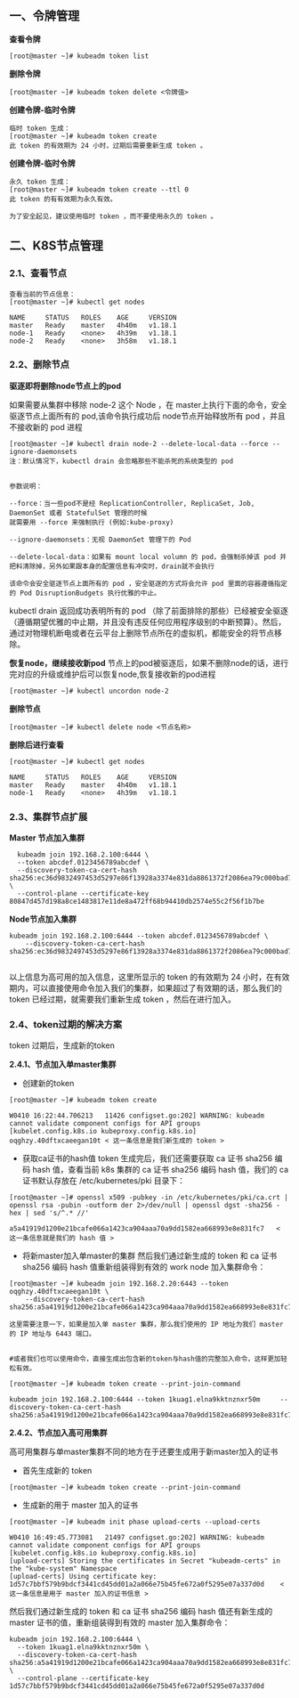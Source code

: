 ## 一、令牌管理

**查看令牌**

```
[root@master ~]# kubeadm token list
```

**删除令牌**

```
[root@master ~]# kubeadm token delete <令牌值>
```

**创建令牌-临时令牌**

```
临时 token 生成：
[root@master ~]# kubeadm token create 
此 token 的有效期为 24 小时，过期后需要重新生成 token 。
```

**创建令牌-临时令牌**

```
永久 token 生成：
[root@master ~]# kubeadm token create --ttl 0
此 token 的有有效期为永久有效。

为了安全起见，建议使用临时 token ，而不要使用永久的 token 。
```

## 二、K8S节点管理

### 2.1、查看节点

```
查看当前的节点信息：
[root@master ~]# kubectl get nodes

NAME     STATUS   ROLES    AGE     VERSION
master   Ready    master   4h40m   v1.18.1
node-1   Ready    <none>   4h39m   v1.18.1
node-2   Ready    <none>   3h58m   v1.18.1
```

### 2.2、删除节点

**驱逐即将删除node节点上的pod**

如果需要从集群中移除 node-2 这个 Node ，在 master上执行下面的命令，安全驱逐节点上面所有的 pod,该命令执行成功后 node节点开始释放所有 pod ，并且不接收新的 pod 进程

```
[root@master ~]# kubectl drain node-2 --delete-local-data --force --ignore-daemonsets
注：默认情况下，kubectl drain 会忽略那些不能杀死的系统类型的 pod


参数说明：

--force：当一些pod不是经 ReplicationController, ReplicaSet, Job, DaemonSet 或者 StatefulSet 管理的时候
就需要用 --force 来强制执行 (例如:kube-proxy)
 
--ignore-daemonsets：无视 DaemonSet 管理下的 Pod
 
--delete-local-data：如果有 mount local volumn 的 pod，会强制杀掉该 pod 并把料清除掉，另外如果跟本身的配置信息有冲突时，drain就不会执行

该命令会安全驱逐节点上面所有的 pod ，安全驱逐的方式将会允许 pod 里面的容器遵循指定的 Pod DisruptionBudgets 执行优雅的中止。
```

kubectl drain 返回成功表明所有的 pod （除了前面排除的那些）已经被安全驱逐（遵循期望优雅的中止期，并且没有违反任何应用程序级别的中断预算）。然后，通过对物理机断电或者在云平台上删除节点所在的虚拟机，都能安全的将节点移除。

**恢复node，继续接收新pod**
节点上的pod被驱逐后，如果不删除node的话，进行完对应的升级或维护后可以恢复node,恢复接收新的pod进程

```
[root@master ~]# kubectl uncordon node-2
```

**删除节点**

```
[root@master ~]# kubectl delete node <节点名称>
```

**删除后进行查看**

```
[root@master ~]# kubectl get nodes 

NAME     STATUS   ROLES    AGE     VERSION
master   Ready    master   4h40m   v1.18.1
node-1   Ready    <none>   4h39m   v1.18.1
```

### 2.3、集群节点扩展

**Master 节点加入集群**

```
  kubeadm join 192.168.2.100:6444 \
  --token abcdef.0123456789abcdef \
  --discovery-token-ca-cert-hash sha256:ec36d9832497453d5297e86f13928a3374e831da8861372f2086ea79c000bad7 \
  --control-plane --certificate-key 80847d457d198a8ce1483817e11de8a472ff68b94410db2574e55c2f56f1b7be
```

**Node节点加入集群**

```
kubeadm join 192.168.2.100:6444 --token abcdef.0123456789abcdef \
    --discovery-token-ca-cert-hash sha256:ec36d9832497453d5297e86f13928a3374e831da8861372f2086ea79c000bad7
    
```

以上信息为高可用的加入信息，这里所显示的 token 的有效期为 24 小时，在有效期内，可以直接使用命令加入我们的集群，如果超过了有效期的话，那么我们的 token 已经过期，就需要我们重新生成 token ，然后在进行加入。

### 2.4、token过期的解决方案

token 过期后，生成新的token

**2.4.1、节点加入单master集群**

- 创建新的token

```
[root@master ~]# kubeadm token create

W0410 16:22:44.706213   11426 configset.go:202] WARNING: kubeadm cannot validate component configs for API groups [kubelet.config.k8s.io kubeproxy.config.k8s.io]
oqghzy.40dftxcaeegan10t < 这一条信息是我们新生成的 token >
```

- 获取ca证书的hash值
	token 生成完后，我们还需要获取 ca 证书 sha256 编码 hash 值，查看当前 k8s 集群的 ca 证书 sha256 编码 hash 值，我们的 ca 证书默认存放在 /etc/kubernetes/pki 目录下：

```
[root@master ~]# openssl x509 -pubkey -in /etc/kubernetes/pki/ca.crt | openssl rsa -pubin -outform der 2>/dev/null | openssl dgst -sha256 -hex | sed 's/^.* //'

a5a41919d1200e21bcafe066a1423ca904aaa70a9dd1582ea668993e8e831fc7   < 这一条信息就是我们的 hash 值 >
```

- 将新master加入单master的集群
	然后我们通过新生成的 token 和 ca 证书 sha256 编码 hash 值重新组装得到有效的 work node 加入集群命令：

```
[root@master ~]# kubeadm join 192.168.2.20:6443 --token oqghzy.40dftxcaeegan10t \
    --discovery-token-ca-cert-hash sha256:a5a41919d1200e21bcafe066a1423ca904aaa70a9dd1582ea668993e8e831fc7
    
这里需要注意一下，如果是加入单 master 集群，那么我们使用的 IP 地址为我们 master 的 IP 地址与 6443 端口。
    

#或者我们也可以使用命令，直接生成出包含新的token与hash值的完整加入命令，这样更加轻松有效。

[root@master ~]# kubeadm token create --print-join-command

kubeadm join 192.168.2.100:6444 --token 1kuag1.elna9kktnznxr50m     --discovery-token-ca-cert-hash sha256:a5a41919d1200e21bcafe066a1423ca904aaa70a9dd1582ea668993e8e831fc7
```

**2.4.2、节点加入高可用集群**

高可用集群与单master集群不同的地方在于还要生成用于新master加入的证书

- 首先生成新的 token

```
[root@master ~]# kubeadm token create --print-join-command
```

- 生成新的用于 master 加入的证书

```
[root@master ~]# kubeadm init phase upload-certs --upload-certs

W0410 16:49:45.773081   21497 configset.go:202] WARNING: kubeadm cannot validate component configs for API groups [kubelet.config.k8s.io kubeproxy.config.k8s.io]
[upload-certs] Storing the certificates in Secret "kubeadm-certs" in the "kube-system" Namespace
[upload-certs] Using certificate key:
1d57c7bbf579b9bdcf3441cd45dd01a2a066e75b45fe672a0f5295e07a337d0d    < 这一条信息是用于 master 加入的证书信息 >
```

然后我们通过新生成的 token 和 ca 证书 sha256 编码 hash 值还有新生成的 master 证书的值，重新组装得到有效的 master 加入集群命令：

```
kubeadm join 192.168.2.100:6444 \
  --token 1kuag1.elna9kktnznxr50m \
  --discovery-token-ca-cert-hash sha256:a5a41919d1200e21bcafe066a1423ca904aaa70a9dd1582ea668993e8e831fc7 \
  --control-plane --certificate-key 1d57c7bbf579b9bdcf3441cd45dd01a2a066e75b45fe672a0f5295e07a337d0d
```